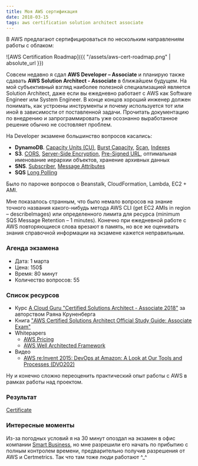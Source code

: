 ```yaml
---
title: Моя AWS сертификация
date: 2018-03-15
tags: aws certification solution architect associate
---
```


В AWS предлагают сертифицироваться по нескольким направлениям работы с облаком:

![AWS Certification Roadmap]({{ "/assets/aws-cert-roadmap.png" | absolute_url }})

Совсем недавно я сдал **AWS Developer – Associate** и планирую также сдавать **AWS Solution Architect - Associate** в ближайшем будущем. На мой субъективный взгляд наиболее полезной специализацией является Solution Architect, даже если вы ежедневно работает с AWS как Software Engineer или System Engineer. В конце концов хороший инженер должен понимать, как устроены инструменты и почему используется тот или иной в зависимости от поставленной задачи. Прочитать документацию по внедрению и запрограммировать уже осознанно выработанное решение обычно не состовляет проблем.

На Developer экзамене большинство вопросов касались:

- **DynamoDB**. [Capacity Units (CU)](https://docs.aws.amazon.com/amazondynamodb/latest/developerguide/HowItWorks.ProvisionedThroughput.html), [Burst Capacity](https://docs.aws.amazon.com/amazondynamodb/latest/developerguide/GuidelinesForTables.html#GuidelinesForTables.Bursting), [Scan](https://docs.aws.amazon.com/amazondynamodb/latest/developerguide/Scan.html), [Indexes](https://docs.aws.amazon.com/amazondynamodb/latest/developerguide/SecondaryIndexes.html)
- **S3**. [CORS](https://docs.aws.amazon.com/AmazonS3/latest/dev/cors.html), [Server-Side Encryption](https://docs.aws.amazon.com/AmazonS3/latest/dev/serv-side-encryption.html), [Pre-Signed URL](https://docs.aws.amazon.com/AmazonS3/latest/dev/PresignedUrlUploadObject.html), оптимальная именование иерархии объектов, хранение архивных данных  
- **SNS**. [Subscriber](https://docs.aws.amazon.com/sns/latest/dg/welcome.html), [Message Attributes](https://docs.aws.amazon.com/sns/latest/dg/SNSMessageAttributes.html) 
- **SQS** [Long Polling](https://docs.aws.amazon.com/AWSSimpleQueueService/latest/SQSDeveloperGuide/sqs-long-polling.html)

Было по парочке вопросов о Beanstalk, CloudFormation, Lambda, EC2 + AMI. 

Мне показалось странным, что было немало вопросов на знание точного названия какого-нибудь метода AWS CLI (get EC2 AMIs in region – describeImages) или определенного лимита для ресурса (minimum SQS Message Retention – 1 minutes). Конечно при ежедневной работе с AWS повторяющиеся слова врезают в память, но все же оценивать знания справочной информации на экзамене кажется неправильным. 

### Агенда экзамена

- Дата: 1 марта
- Цена: 150$
- Время: 80 минут
- Количество вопросов: 55

### Cписок ресурсов
 
 - Курс [A Cloud Guru "Certified Solutions Architect - Associate 2018"](https://acloud.guru/learn/aws-certified-solutions-architect-associate) за авторством Раяна Круненберга
 - Книга ["AWS Certified Solutions Architect Official Study Guide: Associate Exam"](https://www.goodreads.com/book/show/32611599-aws-certified-solutions-architect-official-study-guide)
 - Whitepapers
   - [AWS Pricing](http://d0.awsstatic.com/whitepapers/aws_pricing_overview.pdf)
   - [AWS Well Architected Framework](https://d1.awsstatic.com/whitepapers/architecture/AWS_Well-Architected_Framework.pdf)
 - Видео
   - [AWS re:Invent 2015: DevOps at Amazon: A Look at Our Tools and Processes (DVO202)](https://www.youtube.com/watch?v=esEFaY0FDKc)
  
Ну и конечно сложно переоценить практический опыт работы с AWS в рамках работы над проектом.

### Результат

[Certificate](https://www.certmetrics.com/amazon/public/badge.aspx?i=2&t=c&d=2018-03-01&ci=AWS00435488)

### Интересные моменты

Из-за погодных условий я на 30 минут опоздал на экзамен в офис компании [Smart Business](https://www.google.com.ua/maps/place/SMART+business/@50.4449035,30.4509081,21z/data=!4m5!3m4!1s0x40d4cdb68dfea8d3:0x8d42eb286c790b6b!8m2!3d50.4441317!4d30.4528705), но мне разрешили его начать по прибытию с полным контролем времени, предварительно получив разрешения от AWS и Certmetrics. Так что там тоже люди работают ^_^

